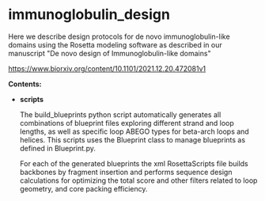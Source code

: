 # immunoglobulin_design

Here we describe design protocols for de novo immunoglobulin-like domains using the Rosetta modeling software as described in our manuscript "De novo design of Immunoglobulin-like domains"

https://www.biorxiv.org/content/10.1101/2021.12.20.472081v1

**Contents:**
* **scripts**
  
  The build_blueprints python script automatically generates all combinations of blueprint files exploring different strand and loop lengths, as well as specific loop ABEGO types for beta-arch loops and helices. This scripts uses the Blueprint class to manage blueprints as defined in Blueprint.py.
  
  For each of the generated blueprints the xml RosettaScripts file builds backbones by fragment insertion and performs sequence design calculations for optimizing the total score and other filters related to loop geometry, and core packing efficiency.
